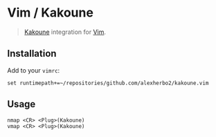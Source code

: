 # Vim / Kakoune

> [Kakoune] integration for [Vim].

## Installation

Add to your `vimrc`:

``` vim
set runtimepath+=~/repositories/github.com/alexherbo2/kakoune.vim
```

## Usage

``` vim
nmap <CR> <Plug>(Kakoune)
vmap <CR> <Plug>(Kakoune)
```

[Kakoune]: https://kakoune.org
[Vim]: https://vim.org
